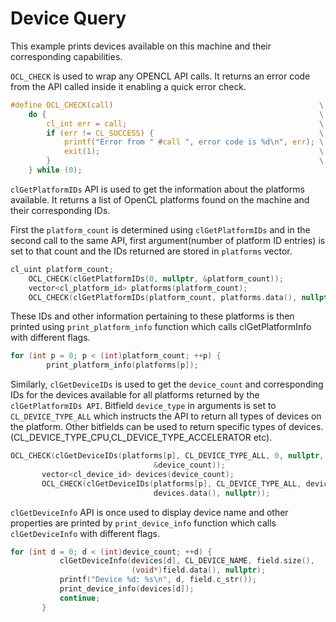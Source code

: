 Device Query
================
This example prints devices available on this machine and their corresponding capabilities.

`OCL_CHECK` is used to wrap any OPENCL API calls. It returns an error code from the API called inside it enabling a quick error check.
```C
#define OCL_CHECK(call)                                              \
    do {                                                             \
        cl_int err = call;                                           \
        if (err != CL_SUCCESS) {                                     \
            printf("Error from " #call ", error code is %d\n", err); \
            exit(1);                                                 \
        }                                                            \
    } while (0);

```

`clGetPlatformIDs` API is used to get the information about the platforms available. It returns a list of OpenCL platforms found on the machine and their corresponding IDs.

First the `platform_count` is determined using `clGetPlatformIDs` and in the second call to the same API, first argument(number of platform ID entries) is set to that count and the IDs returned are stored in `platforms` vector.
```C
cl_uint platform_count;
    OCL_CHECK(clGetPlatformIDs(0, nullptr, &platform_count));
    vector<cl_platform_id> platforms(platform_count);
    OCL_CHECK(clGetPlatformIDs(platform_count, platforms.data(), nullptr));
```
These IDs and other information pertaining to these platforms is then printed using `print_platform_info` function which calls clGetPlatformInfo with different flags.
```c
for (int p = 0; p < (int)platform_count; ++p) {
        print_platform_info(platforms[p]);
```        

Similarly, `clGetDeviceIDs` is used to get the `device_count` and corresponding IDs for the devices available for all platforms returned by the `clGetPlatformIDs API`. Bitfield `device_type` in arguments is set to `CL_DEVICE_TYPE_ALL` which instructs the API to return all types of devices on the platform. Other bitfields can be used to return specific types of devices.(CL_DEVICE_TYPE_CPU,CL_DEVICE_TYPE_ACCELERATOR etc).
```c
OCL_CHECK(clGetDeviceIDs(platforms[p], CL_DEVICE_TYPE_ALL, 0, nullptr,
                                &device_count));
       vector<cl_device_id> devices(device_count);
       OCL_CHECK(clGetDeviceIDs(platforms[p], CL_DEVICE_TYPE_ALL, device_count,
                                devices.data(), nullptr));
  ```                              


`clGetDeviceInfo` API is once used to display device name and other properties are printed by `print_device_info` function which calls `clGetDeviceInfo` with different flags.

```c++
for (int d = 0; d < (int)device_count; ++d) {
           clGetDeviceInfo(devices[d], CL_DEVICE_NAME, field.size(),
                           (void*)field.data(), nullptr);
           printf("Device %d: %s\n", d, field.c_str());
           print_device_info(devices[d]);
           continue;
       }

```

